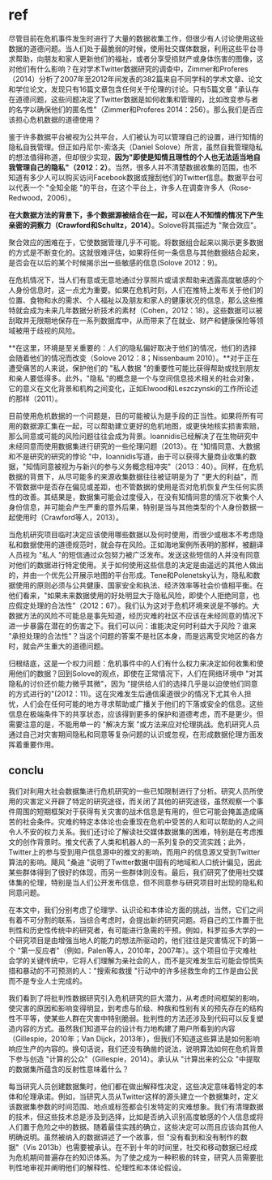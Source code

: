 
# ref

尽管目前在危机事件发生时进行了大量的数据收集工作，但很少有人讨论使用这些数据的道德问题。当人们处于最脆弱的时候，使用社交媒体数据，利用这些平台寻求帮助，向朋友和家人更新他们的福祉，或者分享受损财产或身体伤害的图像，这对他们有什么影响？在对学术Twitter数据研究的调查中，Zimmer和Proferes（2014）分析了2007年至2012年间发表的382篇来自不同学科的学术文章、论文和学位论文，发现只有16篇文章包含任何关于伦理的讨论。只有5篇文章 "承认存在道德问题，这些问题决定了Twitter数据是如何收集和管理的，比如改变参与者的名字以确保他们的匿名性"（Zimmer和Proferes 2014：256）。那么我们是否应该担心危机数据的道德使用？

鉴于许多数据平台被视为公共平台，人们被认为可以管理自己的设置，进行知情的隐私自我管理。但正如丹尼尔-索洛夫（Daniel Solove）所言，虽然自我管理隐私的想法值得称道，但却很少实现，**因为"即使是知情且理性的个人也无法适当地自我管理自己的隐私"（2012：2）**。当然，很多人并不清楚数据收集的范围，也不知道有多少人可以购买访问Facebook数据或搜刮他们的Twitter信息。数据平台可以代表一个 "全知全能 "的平台，在这个平台上，许多人在调查许多人（Rose-Redwood，2006）。

**在大数据方法的背景下，多个数据源被结合在一起，可以在人不知情的情况下产生亲密的洞察力（Crawford和Schultz，2014）**。Solove将其描述为 "聚合效应"。

聚合效应的困难在于，它使数据管理几乎不可能。将数据组合起来以揭示更多数据的方式是不断变化的。这就很难评估，如果将任何一条信息与其他数据结合起来，是否会在以后的某个时候揭示出一些敏感的信息(Solove 2012：9)。

在危机情况下，当人们有意或无意地通过分享照片或请求帮助来透露高度敏感的个人身份信息时，这一点尤为重要。如果在危机时刻，人们在推特上发布关于他们的位置、食物和水的需求、个人福祉以及朋友和家人的健康状况的信息，那么这些推特就会成为未来几年数据分析技术的素材（Cohen，2012：18）。这些数据可以被刮取并无限期地保存在一系列数据库中，从而带来了在就业、财产和健康保险等领域被用于歧视的风险。

**在这里，环境是至关重要的：人们的隐私偏好取决于他们的情况，他们的选择会随着他们的情况而改变（Solove 2012：8；Nissenbaum 2010）。**对于正在遭受痛苦的人来说，保护他们的 "私人数据 "的重要性可能比获得帮助或找到朋友和亲人要低得多。此外，"隐私 "的概念是一个与空间信息技术相关的社会对象，它的意义在文化背景和机构之间变化，正如Elwood和Leszczynski的工作所论述的那样（2011）。

目前使用危机数据的一个问题是，目的可能被认为是手段的正当性。如果将所有可用的数据源汇集在一起，可以帮助建立更好的危机地图，或更快地核实损害索赔，那么同意或可能的风险问题往往会成为背景。Ioannidis已经解决了在生物研究中未经同意而使用数据集进行研究的一些伦理问题（2013）。在 "知情同意、大数据和不是研究的研究的悖论 "中，Ioannidis写道，由于可以获得大量商业收集的数据，"知情同意被视为与新兴的参与义务概念相冲突"（2013：40）。同样，在危机数据的背景下，从尽可能多的来源收集数据往往被证明是为了 "更大的利益"，而不管数据中是否存在偏见或差距，也不管数据的使用是否对危机恢复产生任何实质性的改善。其结果是，数据集可能会过度侵入，在没有知情同意的情况下收集个人身份信息，并可能会产生严重的意外后果，特别是当与其他类型的个人身份数据一起使用时（Crawford等人，2013）。

当危机研究项目临时决定应该使用哪些数据以及何时使用，而很少或根本不考虑隐私和数据使用的道德规范时，就会存在风险。正如海地案例所表明的那样，被翻译人员视为 "私人 "的短信通过众包努力被广泛发布。发送这些短信的人并没有同意对他们的数据进行特定使用。关于如何使用这些信息的决定是由遥远的其他人做出的，并由一个优先公开展示地图的平台形成。Tene和Polenetsky认为，隐私和数据使用的原则必须与公共健康、国家安全和执法、经济效率等社会价值相平衡。在他们看来，"如果未来数据使用的好处明显大于隐私风险，即使个人拒绝同意，也应假定处理的合法性"（2012：67）。我们认为这对于危机环境来说是不够的。大数据方法的风险不可能总是事先知道，经历灾难的社区不应该在未经同意的情况下进一步暴露在潜在的伤害之下。我们可以问：谁能决定何时利益大于风险？谁来 "承担处理的合法性"？当这个问题的答案不是社区本身，而是远离受灾地区的各方时，就会产生重大的道德问题。

归根结底，这是一个权力问题：危机事件中的人们有什么权力来决定如何收集和使用他们的数据？回到Solove的观点，即使在正常情况下，人们在网络环境中 "对其隐私的讨价还价能力微乎其微"，因为 "提供给人们的选择几乎是以迫使他们同意的方式进行的"(2012：11)。这在灾难发生后通信渠道很少的情况下尤其令人担忧，人们会在任何可能的地方寻求帮助或广播关于他们的下落或安全的信息。这些信息在极端条件下的共享状态，应该得到更多的保护和道德考虑，而不是更少。但需要注意的是，不能用单一的 "解决方案 "或方法来应对伦理挑战。危机研究人员通过自己对灾害期间隐私和同意等复杂问题的认识或忽视，在形成数据伦理方面发挥着重要作用。

## conclu

我们对利用大社会数据集进行危机研究的一些已知限制进行了分析。研究人员所使用的灾害定义开辟了特定的研究途径，而关闭了其他的研究途径，虽然观察一个事件周围的短期框架对于获得有关灾害的战术信息是有用的，但它可能会掩盖造成痛苦的社会条件。灾难的特定本体论也会重现在危机中受苦的人和可以帮助的人之间令人不安的权力关系。我们还讨论了解读社交媒体数据集的困难，特别是在考虑推文的创作背景时。推文代表了人类和机器人的一系列复杂的交流实践；此外，Twitter上的参与受到用户信息源中的推文的影响，而用户的信息源又受到Twitter算法的影响。飓风 "桑迪 "说明了Twitter数据中固有的地域和人口统计偏见，因此某些群体得到了很好的体现，而另一些群体则没有。最后，我们研究了使用社交媒体集的伦理，特别是当人们公开发布信息，但不同意参与研究项目时出现的隐私和同意问题。

在本文中，我们分别考虑了伦理学、认识论和本体论方面的挑战，当然，它们之间有着不可分割的联系，当综合考虑时，会提出新的研究问题。将自己的工作置于批判性和历史性传统中的研究者，有可能进行急需的干预。例如，科罗拉多大学的一个研究项目是由增强当地人的能力的想法所驱动的，他们往往是灾害情况下的第一个 "第一反应者"（例如，Palen等人，2010年，2007年）。这个项目位于灾难社会学的关键传统中，它将人们理解为亲社会的人，而不是灾难发生后可能会惊慌失措和暴动的不可预测的人："搜索和救援 "行动中的许多拯救生命的工作是由公民而不是专业人士完成的。

我们看到了将批判性数据研究引入危机研究的巨大潜力，从考虑时间框架的影响，使灾害的原因和影响变得明显，到考虑与阶级、种族和性别有关的预先存在的结构性不平等，使某些人群在灾害中特别脆弱。批判性的方法还涉及到代码可以反复塑造内容的方式。虽然我们知道平台的设计有力地构建了用户所看到的内容（Gillespie，2010年；Van Dijck，2013年），但我们不知道这些算法是如何影响响应生产的内容的。换句话说，我们还没有确凿的说法，说明算法如何在危机背景下参与创造 "计算的公众"（Gillespie，2014）。承认从 "计算出来的公众 "中提取的数据集所蕴含的反射性意味着什么？

每当研究人员创建数据集时，他们都在做出解释性决定，这些决定意味着特定的本体和伦理承诺。例如，当研究人员从Twitter这样的源头建立一个数据集时，定义该数据集参数的时间范围、地点或标签都会引发特定的灾难想象。我们有清理数据的技术，但这些技术总是涉及到选择，比如是否纳入识别高度敏感的个人信息或将人们置于危险之中的数据。随着最佳实践的确立，这些决定可以而且应该向其他人明确说明。虽然被纳入的数据讲述了一个故事，但 "没有看到和没有制作的数据"（Vis 2013b）也需要被承认。在不到十年的时间里，社交和移动数据已经成为危机期间普遍存在的知识体系。为了使之成为一种积极的转变，研究人员需要批判性地审视并阐明他们的解释性、伦理性和本体论假设。

